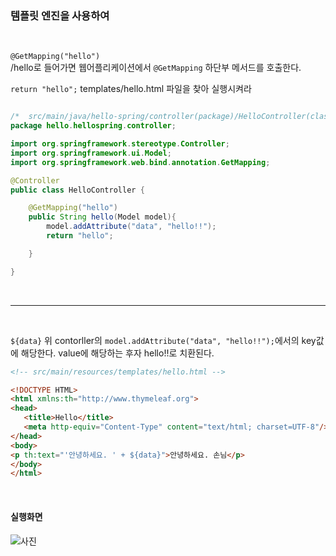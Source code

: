 ### 템플릿 엔진을 사용하여

<br>

```@GetMapping("hello")``` <br> /hello로 들어가면 웹어플리케이션에서  ```@GetMapping``` 하단부 메서드를 호출한다.<br>


```return "hello";```
templates/hello.html 파일을 찾아 실행시켜라

```java

/*  src/main/java/hello-spring/controller(package)/HelloController(class) 생성  */
package hello.hellospring.controller;

import org.springframework.stereotype.Controller;
import org.springframework.ui.Model;
import org.springframework.web.bind.annotation.GetMapping;

@Controller
public class HelloController {

    @GetMapping("hello")
    public String hello(Model model){
        model.addAttribute("data", "hello!!");
        return "hello";

    }

}
```
<br>

---
<br>

```${data}```
위 contorller의 ```model.addAttribute("data", "hello!!");```에서의 key값에 해당한다. value에 해당하는 후자 hello!!로 치환된다.

 ```html
 <!-- src/main/resources/templates/hello.html -->

<!DOCTYPE HTML>
<html xmlns:th="http://www.thymeleaf.org">
<head>
    <title>Hello</title>
    <meta http-equiv="Content-Type" content="text/html; charset=UTF-8"/>
</head>
<body>
<p th:text="'안녕하세요. ' + ${data}">안녕하세요. 손님</p>
</body>
</html>
```
<br>

#### 실행화면
![사진]('./image/intro1_output.jpg)